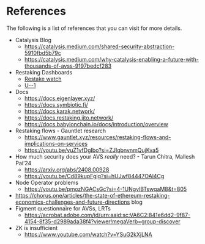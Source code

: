 # References

The following is a list of references that you can visit for more details.

- Catalysis Blog
    - https://catalysis.medium.com/shared-security-abstraction-5910fbd5b79c
    - https://catalysis.medium.com/why-catalysis-enabling-a-future-with-thousands-of-avss-9197bedcf283
- Restaking Dashboards
    - [Restake watch](https://restake.watch/)
    - [U--1](https://u--1.com/)
- Docs
    - https://docs.eigenlayer.xyz/
    - https://docs.symbiotic.fi/
    - https://docs.karak.network/
    - https://docs.restaking.jito.network/
    - https://docs.babylonchain.io/docs/introduction/overview
- Restaking flows - Gauntlet research
    - https://www.gauntlet.xyz/resources/restaking-flows-and-implications-on-services
    - https://youtu.be/vuZ1vfDgIbo?si=ZJIqbnvnmQujKva5
- How much security does your AVS *really* need? - Tarun Chitra, Mallesh Pai’24
    - https://arxiv.org/abs/2408.00928
    - https://youtu.be/Cd89kupFgig?si=hUJwf84447OAl4Cg
- Node Operator problems
    - https://youtu.be/pmozNGACsGc?si=4-1UNgvlBTswqaM8&t=805
- https://chorus.one/articles/the-state-of-ethereum-restaking-economics-challenges-and-future-directions blog
- Figment questionnaire for AVSs, LRTs
    - https://acrobat.adobe.com/id/urn:aaid:sc:VA6C2:841e6dd2-9f87-4154-8f35-d2989ada38f4?viewer!megaVerb=group-discover
- ZK is insufficient
    - https://www.youtube.com/watch?v=YSuG2kXjLNA